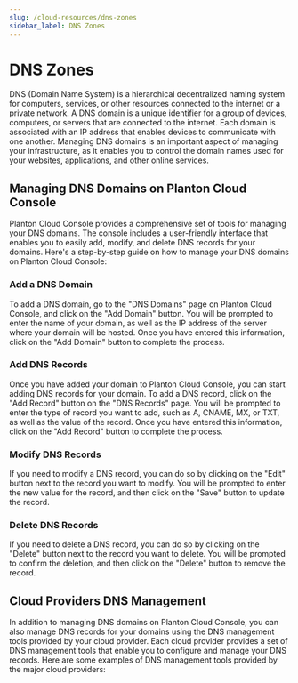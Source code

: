 ```yaml
---
slug: /cloud-resources/dns-zones
sidebar_label: DNS Zones
---
```


# DNS Zones

DNS (Domain Name System) is a hierarchical decentralized naming system for computers, services, or other resources
connected to the internet or a private network. A DNS domain is a unique identifier for a group of devices, computers,
or servers that are connected to the internet. Each domain is associated with an IP address that enables devices to
communicate with one another. Managing DNS domains is an important aspect of managing your infrastructure, as it enables
you to control the domain names used for your websites, applications, and other online services.

## Managing DNS Domains on Planton Cloud Console

Planton Cloud Console provides a comprehensive set of tools for managing your DNS domains. The console includes a
user-friendly interface that enables you to easily add, modify, and delete DNS records for your domains. Here's a
step-by-step guide on how to manage your DNS domains on Planton Cloud Console:

### Add a DNS Domain

To add a DNS domain, go to the "DNS Domains" page on Planton Cloud Console, and click on the "Add Domain" button. You
will be prompted to enter the name of your domain, as well as the IP address of the server where your domain will be
hosted. Once you have entered this information, click on the "Add Domain" button to complete the process.

### Add DNS Records

Once you have added your domain to Planton Cloud Console, you can start adding DNS records for your domain. To add a DNS
record, click on the "Add Record" button on the "DNS Records" page. You will be prompted to enter the type of record you
want to add, such as A, CNAME, MX, or TXT, as well as the value of the record. Once you have entered this information,
click on the "Add Record" button to complete the process.

### Modify DNS Records

If you need to modify a DNS record, you can do so by clicking on the "Edit" button next to the record you want to
modify. You will be prompted to enter the new value for the record, and then click on the "Save" button to update the
record.

### Delete DNS Records

If you need to delete a DNS record, you can do so by clicking on the "Delete" button next to the record you want to
delete. You will be prompted to confirm the deletion, and then click on the "Delete" button to remove the record.

## Cloud Providers DNS Management

In addition to managing DNS domains on Planton Cloud Console, you can also manage DNS records for your domains using the
DNS management tools provided by your cloud provider. Each cloud provider provides a set of DNS management tools that
enable you to configure and manage your DNS records. Here are some examples of DNS management tools provided by the
major cloud providers:
